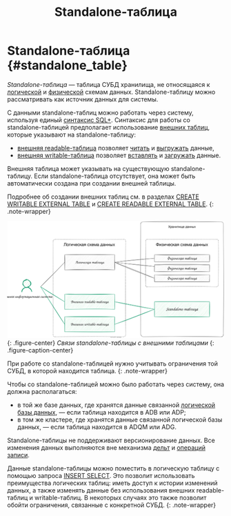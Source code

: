 ﻿---
layout: default
title: Standalone-таблица
nav_order: 6.5
parent: Основные понятия
grand_parent: Обзор понятий, компонентов и связей
has_children: false
has_toc: false
---

# Standalone-таблица {#standalone_table}

_Standalone-таблица_ — таблица СУБД хранилища, не относящаяся к [логической](../logical_schema/logical_schema.md) и 
[физической](../physical_schema/physical_schema.md) схемам данных. Standalone-таблицу можно рассматривать как 
источник данных для системы.

С данными standalone-таблиц можно работать через систему, используя
единый [синтаксис SQL+](../../../reference/sql_plus_requests/sql_plus_requests.md).
Синтаксис для работы со standalone-таблицей предполагает использование [внешних таблиц](../external_table/external_table.md), 
которые указывают на standalone-таблицу:
* [внешняя readable-таблица](../external_table/external_table.md#readable_table) позволяет 
  [читать](../../../working_with_system/data_reading/data_reading.md) и 
  [выгружать](../../../working_with_system/data_download/data_download.md) данные,
* [внешняя writable-таблица](../external_table/external_table.md#writable_table) позволяет 
  [вставлять](../../../working_with_system/data_update/data_update.md) и 
  [загружать](../../../working_with_system/data_upload/data_upload.md) данные.

Внешняя таблица может указывать на существующую standalone-таблицу. Если standalone-таблица отсутствует, 
она может быть автоматически создана при создании внешней таблицы.

Подробнее об создании внешних таблиц см. в разделах 
[CREATE WRITABLE EXTERNAL TABLE](../../../reference/sql_plus_requests/CREATE_WRITEABLE_EXTERNAL_TABLE/CREATE_WRITEABLE_EXTERNAL_TABLE.md) и 
[CREATE READABLE EXTERNAL TABLE](../../../reference/sql_plus_requests/CREATE_READABLE_EXTERNAL_TABLE/CREATE_READABLE_EXTERNAL_TABLE.md).
{: .note-wrapper}

<a id="img_standalone_table"></a>
![](standalone_table.svg)
{: .figure-center}
*Связи standalone-таблицы с внешними таблицами*
{: .figure-caption-center}

При работе со standalone-таблицей нужно учитывать ограничения той СУБД, в которой находится таблица.
{: .note-wrapper}

Чтобы со standalone-таблицей можно было работать через систему, она должна располагаться:
* в той же базе данных, где хранятся данные связанной [логической базы данных](../logical_db/logical_db.md),
  — если таблица находится в ADB или ADP;
* в том же кластере, где хранятся данные связанной логической базы данных, — если таблица находится в ADQM или ADG.

Standalone-таблицы не поддерживают версионирование данных. Все изменения данных выполняются вне механизма
[дельт](../delta/delta.md) и [операций записи](../write_operation/write_operation.md).

Данные standalone-таблицы можно поместить в логическую таблицу с помощью запроса
[INSERT SELECT](../../../reference/sql_plus_requests/INSERT_SELECT/INSERT_SELECT.md). Это позволит использовать
преимущества логических таблиц: иметь доступ к истории изменений данных, а также изменять данные без использования
внешних readable-таблиц и writable-таблиц. В некоторых случаях это также позволит обойти ограничения, связанные с
конкретной СУБД.
{: .note-wrapper}